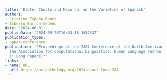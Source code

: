 ```yaml
---
title: 'Elote, Choclo and Mazorca: on the Varieties of Spanish'
authors:
- Cristina España-Bonet
- Alberto Barrón-Cedeño
date: '2024-06-01'
publishDate: '2024-09-28T16:53:18.103453Z'
publication_types:
- paper-conference
publication: '*Proceedings of the 2024 Conference of the North American Chapter of
  the Association for Computational Linguistics: Human Language Technologies (Volume
  1: Long Papers)*'
links:
- name: URL
  url: https://aclanthology.org/2024.naacl-long.204
---
```

